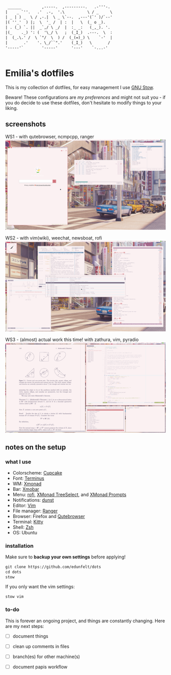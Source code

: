 ```
                                                              
 ______         ,-----.  ,---------.   .-'''-.         
|    _ `''.   .'  .-,  '.\          \ / _     \        
| _ | ) _  \ / ,-.|  \ _ \`--.  ,---'(`' )/`--'        
|( ''_'  ) |;  \  '_ /  | :  |   \  (_ o _).           
| . (_) `. ||  _`,/ \ _/  |  :_ _:   (_,_). '.         
|(_    ._) ': (  '\_/ \   ;  (_I_)  .---.  \  :        
|  (_.\.' /  \ `"/  \  ) /  (_(=)_) \    `-'  |        
|       .'    '. \_/``".'    (_I_)   \       /         
'-----'`        '-----'      '---'    `-...-'          
                                                       
``` 

# Emilia's dotfiles
This is my collection of dotfiles, for easy management I use [GNU Stow](https://www.gnu.org/software/stow/).

Beware! These configurations are *my preferences* and might not suit you - if you do decide to use
these dotfiles, don't hesitate to modify things to your liking.



## screenshots
WS1 - with qutebrowser, ncmpcpp, ranger
![pic1](scrots/media/pic/scrots/pic1.png)

WS2 - with vim(wiki), weechat, newsboat, rofi
![pic2](scrots/media/pic/scrots/pic2.png)

WS3 - (almost) actual work this time! with zathura, vim, pyradio
![pic3](scrots/media/pic/scrots/pic3.png)

## notes on the setup
### what I use
* Colorscheme: [Cupcake](https://github.com/base16-project/base16-schemes)
* Font: [Terminus](https://sourceforge.net/projects/terminus-font/)
* WM: [Xmonad](https://xmonad.org/)
* Bar: [Xmobar](https://xmobar.org/)
* Menu: [rofi](https://github.com/davatorium/rofi), [XMonad TreeSelect](https://hackage.haskell.org/package/xmonad-contrib-0.16/docs/XMonad-Actions-TreeSelect.html), and [XMonad Prompts](https://hackage.haskell.org/package/xmonad-contrib-0.16/docs/XMonad-Prompt.html)
* Notifications: [dunst](https://github.com/dunst-project/dunst)
* Editor: [Vim](https://www.vim.org/)
* File manager: [Ranger](https://github.com/ranger/ranger)
* Browser: Firefox and [Qutebrowser](https://qutebrowser.org/)
* Terminal: [Kitty](https://github.com/kovidgoyal/kitty/tree/604458810e5248fd2869131d4b440f38541a1d95)
* Shell: [Zsh](https://zsh.sourceforge.io/)
* OS: Ubuntu

### installation
Make sure to **backup your own settings** before applying!

```
git clone https://github.com/edunfelt/dots
cd dots
stow
``` 

If you only want the vim settings:

```
stow vim
```

### to-do
This is forever an ongoing project, and things are constantly changing. Here are my next steps:

- [ ] document things
- [ ] clean up comments in files
- [ ] branch(es) for other machine(s)
- [ ] document papis workflow

